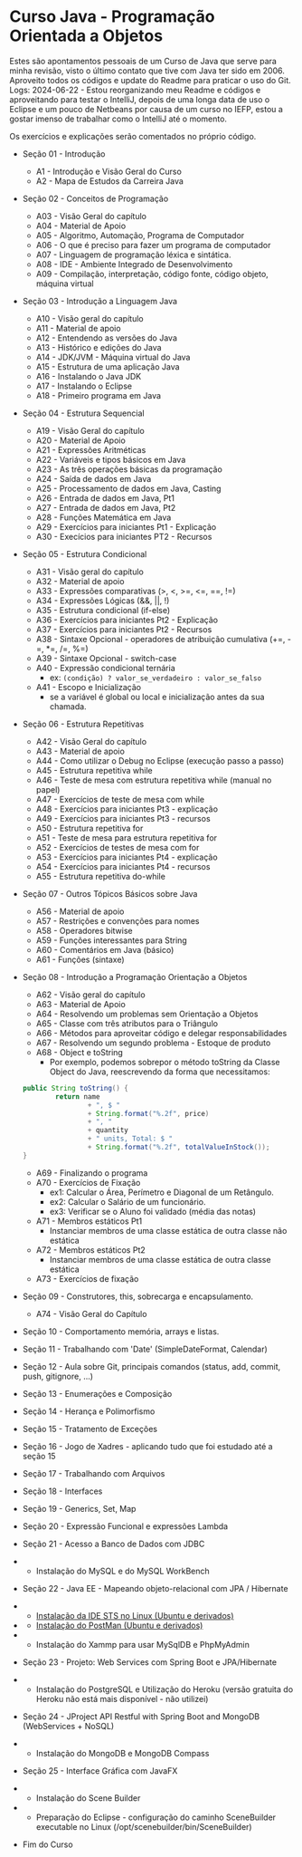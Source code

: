 # Curso Java - Programação Orientada a Objetos

 Estes são apontamentos pessoais de um Curso de Java que serve para minha revisão, visto o último contato que tive com Java ter sido em 2006. Aproveito todos os códigos e update do Readme para praticar o uso do Git.
 Logs:
 2024-06-22 - Estou reorganizando meu Readme e códigos e aproveitando para testar o IntelliJ, depois de uma longa data de uso o Eclipse e um pouco de Netbeans por causa de um curso no IEFP, estou a gostar imenso de trabalhar como o IntelliJ até o momento.

 Os exercícios e explicações serão comentados no próprio código.

 - Seção 01 - Introdução
    - A1 - Introdução e Visão Geral do Curso
    - A2 - Mapa de Estudos da Carreira Java

- Seção 02 - Conceitos de Programação
    - A03 - Visão Geral do capítulo
    - A04 - Material de Apoio
    - A05 - Algoritmo, Automação, Programa de Computador
    - A06 - O que é preciso para fazer um programa de computador
    - A07 - Linguagem de programação léxica e sintática.
    - A08 - IDE - Ambiente Integrado de Desenvolvimento
    - A09 - Compilação, interpretação, código fonte, código objeto, máquina virtual

- Seção 03 - Introdução a Linguagem Java
    - A10 - Visão geral do capítulo
    - A11 - Material de apoio
    - A12 - Entendendo as versões do Java
    - A13 - Histórico e edições do Java
    - A14 - JDK/JVM - Máquina virtual do Java
    - A15 - Estrutura de uma aplicação Java
    - A16 - Instalando o Java JDK 
    - A17 - Instalando o Eclipse
    - A18 - Primeiro programa em Java

- Seção 04 - Estrutura Sequencial
    - A19 - Visão Geral do capítulo
    - A20 - Material de Apoio
    - A21 - Expressões Aritméticas
    - A22 - Variáveis e tipos básicos em Java
    - A23 - As três operações básicas da programação
    - A24 - Saída de dados em Java
    - A25 - Processamento de dados em Java, Casting
    - A26 - Entrada de dados em Java, Pt1
    - A27 - Entrada de dados em Java, Pt2
    - A28 - Funções Matemática em Java
    - A29 - Exercícios para iniciantes Pt1 - Explicação
    - A30 - Execícios para iniciantes PT2 - Recursos

- Seção 05 - Estrutura Condicional
    - A31 - Visão geral do capítulo
    - A32 - Material de apoio
    - A33 - Expressões comparativas (>, <, >=, <=, ==, !=)
    - A34 - Expressões Lógicas (&&, ||, !)
    - A35 - Estrutura condicional (if-else)
    - A36 - Exercícios para iniciantes Pt2 - Explicação
    - A37 - Exercícios para iniciantes Pt2 - Recursos
    - A38 - Sintaxe Opcional - operadores de atribuição cumulativa (+=, -=, *=, /=, %=)
    - A39 - Sintaxe Opcional - switch-case
    - A40 - Expressão condicional ternária
        - ex: `(condição) ? valor_se_verdadeiro : valor_se_falso`
    - A41 - Escopo e Inicialização
        - se a variável é global ou local e inicialização antes da sua chamada.

- Seção 06 - Estrutura Repetitivas
    - A42 - Visão Geral do capítulo
    - A43 - Material de apoio
    - A44 - Como utilizar o Debug no Eclipse (execução passo a passo)
    - A45 - Estrutura repetitiva while
    - A46 - Teste de mesa com estrutura repetitiva while (manual no papel)
    - A47 - Exercícios de teste de mesa com while
    - A48 - Exercícios para iniciantes Pt3 - explicação
    - A49 - Exercícios para iniciantes Pt3 - recursos
    - A50 - Estrutura repetitiva for
    - A51 - Teste de mesa para estrutura repetitiva for
    - A52 - Exercícios de testes de mesa com for
    - A53 - Exercícios para iniciantes Pt4 - explicação
    - A54 - Exercícios para iniciantes Pt4 - recursos
    - A55 - Estrutura repetitiva do-while

- Seção 07 - Outros Tópicos Básicos sobre Java
    - A56 - Material de apoio
    - A57 - Restrições e convenções para nomes
    - A58 - Operadores bitwise
    - A59 - Funções interessantes para String
    - A60 - Comentários em Java (básico)
    - A61 - Funções (sintaxe)

- Seção 08 - Introdução a Programação Orientação a Objetos
    - A62 - Visão geral do capítulo
    - A63 - Material de Apoio
    - A64 - Resolvendo um problemas sem Orientação a Objetos
    - A65 - Classe com três atributos para o Triângulo
    - A66 - Métodos para aproveitar código e delegar responsabilidades
    - A67 - Resolvendo um segundo problema - Estoque de produto
    - A68 - Object e toString
        - Por exemplo, podemos sobrepor o método toString da Classe Object do Java, reescrevendo da forma que necessitamos:
    ``` .java
    public String toString() {
            return name
                    + ", $ "
                    + String.format("%.2f", price)
                    + ", "
                    + quantity
                    + " units, Total: $ "
                    + String.format("%.2f", totalValueInStock());
    }
    ```
    - A69 - Finalizando o programa
    - A70 - Exercícios de Fixação
        - ex1: Calcular o Área, Perímetro e Diagonal de um Retângulo.
        - ex2: Calcular o Salário de um funcionário.
        - ex3: Verificar se o Aluno foi validado (média das notas)
    - A71 - Membros estáticos Pt1
        - Instanciar membros de uma classe estática de outra classe não estática
    - A72 - Membros estáticos Pt2
        - Instanciar membros de uma classe estática de outra classe estática
    - A73 - Exercícios de fixação

- Seção 09 - Construtores, this, sobrecarga e encapsulamento.
    - A74 - Visão Geral do Capítulo

 - Seção 10 - Comportamento memória, arrays e listas.
 - Seção 11 - Trabalhando com 'Date' (SimpleDateFormat, Calendar)
 - Seção 12 - Aula sobre Git, principais comandos (status, add, commit, push, gitignore, ...)
 - Seção 13 - Enumerações e Composição
 - Seção 14 - Herança e Polimorfismo
 - Seção 15 - Tratamento de Exceções
 - Seção 16 - Jogo de Xadres - aplicando tudo que foi estudado até a seção 15
 - Seção 17 - Trabalhando com Arquivos
 - Seção 18 - Interfaces
 - Seção 19 - Generics, Set, Map
 - Seção 20 - Expressão Funcional e expressões Lambda
 - Seção 21 - Acesso a Banco de Dados com JDBC
 - - Instalação do MySQL e do MySQL WorkBench
 - Seção 22 - Java EE - Mapeando objeto-relacional com JPA / Hibernate
 - - <a href="https://www.youtube.com/watch?v=gBZ9kh3r2Lg">Instalação da IDE STS no Linux (Ubuntu e derivados)<a>
 - - <a href="https://www.youtube.com/watch?v=CoEZ53Qim8E">Instalação do PostMan (Ubuntu e derivados)<a>
 - - Instalação do Xammp para usar MySqlDB e PhpMyAdmin
 - Seção 23 - Projeto: Web Services com Spring Boot e JPA/Hibernate
 - - Instalação do PostgreSQL e Utilização do Heroku (versão gratuita do Heroku não está mais disponível - não utilizei)
 - Seção 24 - JProject API Restful with Spring Boot and MongoDB (WebServices + NoSQL)
 - - Instalação do MongoDB e MongoDB Compass
 - Seção 25 - Interface Gráfica com JavaFX
 - - Instalação do Scene Builder
 - - Preparação do Eclipse - configuração do caminho SceneBuilder executable no Linux (/opt/scenebuilder/bin/SceneBuilder)
 - Fim do Curso

 
